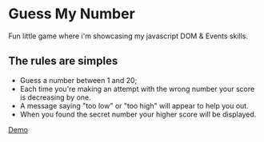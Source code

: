 # Guess My Number
Fun little game where i'm showcasing my javascript DOM & Events skills.

## The rules are simples
- Guess a number between 1 and 20;
- Each time you're making an attempt with the wrong number your score is decreasing by one.
- A message saying "too low" or "too high" will appear to help you out.
- When you found the secret number your higher score will be displayed.

[Demo](https://nehemiembg.github.io/javaScript-higher-programing-language/guess-my-number/)
